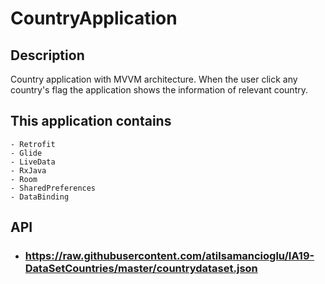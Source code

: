 # CountryApplication

## Description

Country application with MVVM architecture. When the user click any country's flag the application shows the information of relevant country.  


## This application contains

    - Retrofit
    - Glide
    - LiveData
    - RxJava
    - Room
    - SharedPreferences
    - DataBinding
    
## API
- ### https://raw.githubusercontent.com/atilsamancioglu/IA19-DataSetCountries/master/countrydataset.json

